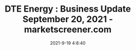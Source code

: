 ---
"title": "DTE Energy : Business Update September 20, 2021 - marketscreener.com"
"date": "2021-9-19 4:8:40"
"feed_name": "GOOGLENEWSINDUSTRIAL"
"feed_website": "https://news.google.com/search?q=industrial%2Bincident&hl=en-US&gl=US&ceid=US:en"
"feed_rss": "https://news.google.com/rss/search?q=industrial%2Bincident&hl=en-US&gl=US&ceid=US:en"
"link": "https://www.marketscreener.com/quote/stock/DTE-ENERGY-COMPANY-12368/news/DTE-Energy-Business-Update-September-20-2021-36458348/"
"file": "_posts/2021-1-1-dfa4985528a57233392b6e38d4d93481a013cd1a.md"
"accident": "0"
"drilling": "0"
"dead": "0"
"injured": "0"
---